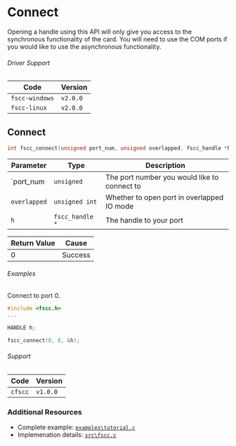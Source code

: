 # Connect

Opening a handle using this API will only give you access to the
synchronous functionality of the card. You will need to use the COM ports
if you would like to use the asynchronous functionality.

###### Driver Support
| Code           | Version
| -------------- | --------
| `fscc-windows` | `v2.0.0` 
| `fscc-linux`   | `v2.0.0` 


## Connect
```c
int fscc_connect(unsigned port_num, unsigned overlapped, fscc_handle *h)
```

| Parameter     | Type           | Description
| ------------ | --------------- | -----------------------
| `port_num    | `unsigned`      | The port number you would like to connect to
| `overlapped` | `unsigned int`  | Whether to open port in overlapped IO mode
| `h`          | `fscc_handle *` | The handle to your port

| Return Value | Cause
| ------------ | ------------------------------------------------------------------
| 0            | Success

###### Examples
Connect to port 0.

```c
#include <fscc.h>
...

HANDLE h;

fscc_connect(0, 0, &h);
```

###### Support
| Code           | Version
| -------------- | --------
| `cfscc`        | `v1.0.0`


### Additional Resources
- Complete example: [`examples\tutorial.c`](https://github.com/commtech/cfscc/blob/master/examples/tutorial/tutorial.c)
- Implemenation details: [`src\fscc.c`](https://github.com/commtech/cfscc/blob/master/src/fscc.c)
